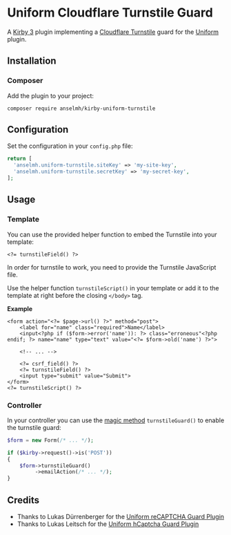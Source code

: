# Uniform Cloudflare Turnstile Guard

A [Kirby 3](https://getkirby.com/) plugin implementing a [Cloudflare Turnstile](https://developers.cloudflare.com/turnstile/) guard for the [Uniform](https://github.com/mzur/kirby-uniform) plugin.

## Installation

### Composer

Add the plugin to your project:

```
composer require anselmh/kirby-uniform-turnstile
```

## Configuration

Set the configuration in your `config.php` file:

```php
return [
  'anselmh.uniform-turnstile.siteKey' => 'my-site-key',
  'anselmh.uniform-turnstile.secretKey' => 'my-secret-key',
];
```

## Usage

### Template

You can use the provided helper function to embed the Turnstile into your template:

```html+php
<?= turnstileField() ?>
```

In order for turnstile to work, you need to provide the Turnstile JavaScript file.

Use the helper function `turnstileScript()` in your template or add it to the template at right before the closing `</body>` tag.

**Example**

```html+php
<form action="<?= $page->url() ?>" method="post">
    <label for="name" class="required">Name</label>
    <input<?php if ($form->error('name')): ?> class="erroneous"<?php endif; ?> name="name" type="text" value="<?= $form->old('name') ?>">

    <!-- ... -->

    <?= csrf_field() ?>
    <?= turnstileField() ?>
    <input type="submit" value="Submit">
</form>
<?= turnstileScript() ?>
```

### Controller

In your controller you can use the [magic method](https://kirby-uniform.readthedocs.io/en/latest/guards/guards/#magic-methods) `turnstileGuard()` to enable the turnstile guard:

```php
$form = new Form(/* ... */);

if ($kirby->request()->is('POST'))
{
    $form->turnstileGuard()
         ->emailAction(/* ... */);
}
```

## Credits

- Thanks to Lukas Dürrenberger for the [Uniform reCAPTCHA Guard Plugin](https://github.com/eXpl0it3r/kirby-uniform-recaptcha)
- Thanks to Lukas Leitsch for the [Uniform hCaptcha Guard Plugin](https://github.com/lukasleitsch/kirby-uniform-hcaptcha)
